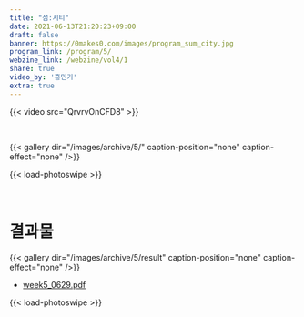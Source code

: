 ```yaml
---
title: "섬:시티"
date: 2021-06-13T21:20:23+09:00
draft: false
banner: https://0makes0.com/images/program_sum_city.jpg
program_link: /program/5/
webzine_link: /webzine/vol4/1
share: true
video_by: '홍민기'
extra: true
---
```


{{< video src="QrvrvOnCFD8" >}}

<br/>

{{< gallery dir="/images/archive/5/" caption-position="none" caption-effect="none" />}}

{{< load-photoswipe >}}

<br/>

# 결과물

{{< gallery dir="/images/archive/5/result" caption-position="none" caption-effect="none" />}}

 - [week5_0629.pdf](/images/archive/5/result/week5_0629.pdf)

{{< load-photoswipe >}}
